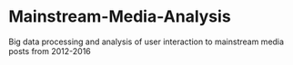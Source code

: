 # Mainstream-Media-Analysis
Big data processing and analysis of user interaction to mainstream media posts from 2012-2016
